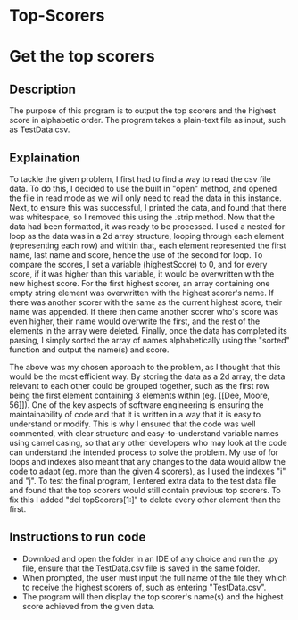 # Top-Scorers
# Get the top scorers

## Description
The purpose of this program is to output the top scorers and the highest score in alphabetic order.
The program takes a plain-text file as input, such as TestData.csv.

## Explaination
To tackle the given problem, I first had to find a way to read the csv file data. To do this, I decided to use the built in "open" method, and opened the file in read mode as we will only need to read the data in this instance. Next, to ensure this was successful, I printed the data, and found that there was whitespace, so I removed this using the .strip method. Now that the data had been formatted, it was ready to be processed. I used a nested for loop as the data was in a 2d array structure, looping through each element (representing each row) and within that, each element represented the first name, last name and score, hence the use of the second for loop. To compare the scores, I set a variable (highestScore) to 0, and for every score, if it was higher than this variable, it would be overwritten with the new highest score. For the first highest scorer, an array containing one empty string element was overwritten with the highest scorer's name. If there was another scorer with the same as the current highest score, their name was appended. If there then came another scorer who's score was even higher, their name would overwrite the first, and the rest of the elements in the array were deleted. Finally, once the data has completed its parsing, I simply sorted the array of names alphabetically using the "sorted" function and output the name(s) and score. 

The above was my chosen approach to the problem, as I thought that this would be the most efficient way. By storing the data as a 2d array, the data relevant to each other could be grouped together, such as the first row being the first element containing 3 elements within (eg. [[Dee, Moore, 56]]). One of the key aspects of software engineering is ensuring the maintainability of code and that it is written in a way that it is easy to understand or modify. This is why I ensured that the code was well commented, with clear structure and easy-to-understand variable names using camel casing, so that any other developers who may look at the code can understand the intended process to solve the problem. My use of for loops and indexes also meant that any changes to the data would allow the code to adapt (eg. more than the given 4 scorers), as I used the indexes "i" and "j". To test the final program, I entered extra data to the test data file and found that the top scorers would still contain previous top scorers. To fix this I added  "del topScorers[1:]" to delete every other element than the first.


## Instructions to run code
- Download and open the folder in an IDE of any choice and run the .py file, ensure that the TestData.csv file is saved in the same folder.
- When prompted, the user must input the full name of the file they which to receive the highest scorers of, such as entering "TestData.csv".
- The program will then display the top scorer's name(s) and the highest score achieved from the given data.
